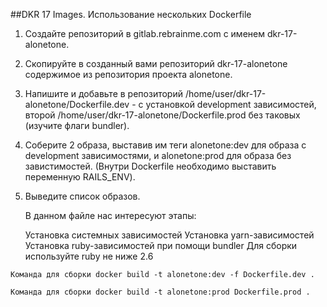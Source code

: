 ##DKR 17 Images. Использование нескольких Dockerfile


1. Создайте репозиторий в gitlab.rebrainme.com с именем dkr-17-alonetone.
2. Скопируйте в созданный вами репозиторий dkr-17-alonetone содержимое из репозитория проекта alonetone.
3. Напишите и добавьте в репозиторий /home/user/dkr-17-alonetone/Dockerfile.dev - с установкой development зависимостей, второй /home/user/dkr-17-alonetone/Dockerfile.prod без таковых (изучите флаги bundler).
4. Соберите 2 образа, выставив им теги alonetone:dev для образа с development зависимостями, и alonetone:prod для образа без завистимостей. (Внутри Dockerfile необходимо выставить переменную RAILS_ENV).
5. Выведите список образов.
    
    В данном файле нас интересуют этапы:

    Установка системных зависимостей
    Установка yarn-зависимостей
    Установка ruby-зависимостей при помощи bundler
    Для сборки используйте ruby не ниже 2.6


```Команда для сборки docker build -t alonetone:dev -f Dockerfile.dev .```

```Команда для сборки docker build -t alonetone:prod Dockerfile.prod .```

